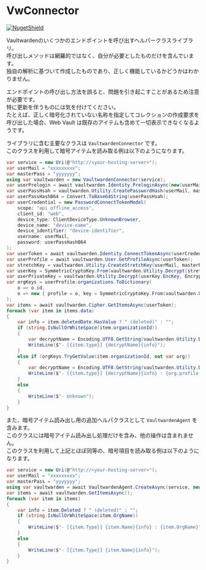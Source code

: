 # VwConnector

[![NugetShield]][NugetPackage]

[NugetPackage]: https://www.nuget.org/packages/VwConnector
[NugetShield]: https://img.shields.io/nuget/v/VwConnector

Vaultwardenのいくつかのエンドポイントを呼び出すヘルパークラスライブラリ。  
呼び出しメソッドは網羅的ではなく、自分が必要としたものだけを含んでいます。  
独自の解析に基づいて作成したものであり、正しく機能しているかどうかはわかりません。  

エンドポイントの呼び出し方法を誤ると、問題を引き起こすことがあるため注意が必要です。  
特に更新を伴うものには気を付けてください。  
たとえば、正しく暗号化されていない名称を指定してコレクションの作成要求を呼び出した場合、Web Vault は既存のアイテムも含めて一切表示できなくなるようです。  


ライブラリに含む主要なクラスは `VaultwardenConnector` です。  
このクラスを利用して暗号アイテムを読み取る例は以下のようになります。  

```csharp
var service = new Uri(@"http://<your-hosting-server>");
var userMail = "xxxxxxxxx";
var masterPass = "yyyyyyy";
using var vaultwarden = new VaultwardenConnector(service);
var userPrelogin = await vaultwarden.Identity.PreloginAsync(new(userMail));
var userPassHsah = vaultwarden.Utility.CreatePasswordHash(userMail, masterPass, userPrelogin);
var userPassHashB64 = Convert.ToBase64String(userPassHsah);
var userCredential = new PasswordConnectTokenModel(
    scope: "api offline_access",
    client_id: "web",
    device_type: ClientDeviceType.UnknownBrowser,
    device_name: "device-name",
    device_identifier: "device-identifier",
    username: userMail,
    password: userPassHashB64
);
var userToken = await vaultwarden.Identity.ConnectTokenAsync(userCredential);
var userProfile = await vaultwarden.User.GetProfileAsync(userToken);
var stretchKey = vaultwarden.Utility.CreateStretchKey(userMail, masterPass, userToken.ToKdfConfig());
var userKey = SymmetricCryptoKey.From(vaultwarden.Utility.Decrypt(stretchKey.EncKey, EncryptedData.Parse(userProfile.key)));
var userPrivateKey = vaultwarden.Utility.Decrypt(userKey.EncKey, EncryptedData.Parse(userProfile.privateKey));
var orgKeys = userProfile.organizations.ToDictionary(
    o => o.id,
    o => new { profile = o, key = SymmetricCryptoKey.From(vaultwarden.Utility.Decrypt(userPrivateKey, EncryptedData.Parse(o.key))), }
);
var items = await vaultwarden.Cipher.GetItemsAsync(userToken);
foreach (var item in items.data)
{
    var info = item.deletedDate.HasValue ? " (deleted)" : "";
    if (string.IsNullOrWhiteSpace(item.organizationId))
    {
        var decryptName = Encoding.UTF8.GetString(vaultwarden.Utility.Decrypt(userKey.EncKey, EncryptedData.Parse(item.name)));
        WriteLine($"- [{item.type}] {decryptName}{info}");
    }
    else if (orgKeys.TryGetValue(item.organizationId, out var org))
    {
        var decryptName = Encoding.UTF8.GetString(vaultwarden.Utility.Decrypt(org.key.EncKey, EncryptedData.Parse(item.name)));
        WriteLine($"- [{item.type}] {decryptName}{info} : {org.profile.name}");
    }
    else
    {
        WriteLine($"- Unknown");
    }
}
```

また、暗号アイテム読み出し用の追加ヘルパクラスとして `VaultwardenAgent` を含みます。  
このクラスには暗号アイテム読み出し処理だけを含み、他の操作は含まれません。  
このクラスを利用して上記とほぼ同等の、暗号項目を読み取る例は以下のようになります。  

```csharp
var service = new Uri(@"http://<your-hosting-server>");
var userMail = "xxxxxxxxx";
var masterPass = "yyyyyyy";
using var vaultwarden = await VaultwardenAgent.CreateAsync(service, new(userMail, masterPass));
var items = await vaultwarden.GetItemsAsync();
foreach (var item in items)
{
    var info = item.Deleted ? " (deleted)" : "";
    if (string.IsNullOrWhiteSpace(item.OrgName))
    {
        WriteLine($"- [{item.Type}] {item.Name}{info} : {item.OrgName}");
    }
    else
    {
        WriteLine($"- [{item.Type}] {item.Name}{info}");
    }
}
```


